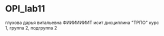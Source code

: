 # OPI_lab11
глухова
дарья
витальевна
ФИИИИИИИТ
исит
дисциплина "ТРПО"
курс 1, группа 2, подгруппа 2
